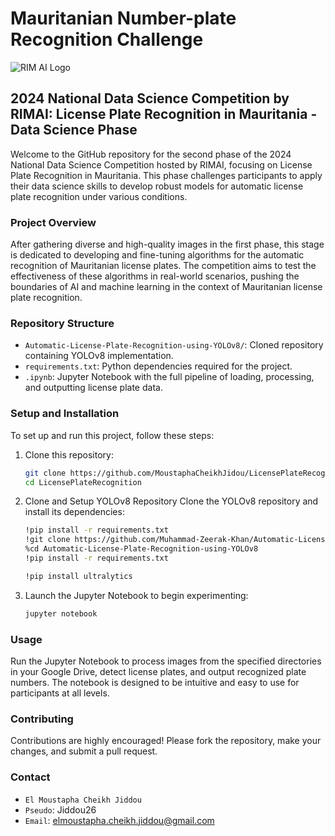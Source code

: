 # Mauritanian Number-plate Recognition Challenge

![RIM AI Logo](https://www.rim-ai.com/assets/logo.png)

## 2024 National Data Science Competition by RIMAI: License Plate Recognition in Mauritania - Data Science Phase

Welcome to the GitHub repository for the second phase of the 2024 National Data Science Competition hosted by RIMAI, focusing on License Plate Recognition in Mauritania. This phase challenges participants to apply their data science skills to develop robust models for automatic license plate recognition under various conditions.

### Project Overview

After gathering diverse and high-quality images in the first phase, this stage is dedicated to developing and fine-tuning algorithms for the automatic recognition of Mauritanian license plates. The competition aims to test the effectiveness of these algorithms in real-world scenarios, pushing the boundaries of AI and machine learning in the context of Mauritanian license plate recognition.

### Repository Structure

- `Automatic-License-Plate-Recognition-using-YOLOv8/`: Cloned repository containing YOLOv8 implementation.
- `requirements.txt`: Python dependencies required for the project.
- `.ipynb`: Jupyter Notebook with the full pipeline of loading, processing, and outputting license plate data.

### Setup and Installation

To set up and run this project, follow these steps:

1. Clone this repository:
   ```bash
   git clone https://github.com/MoustaphaCheikhJidou/LicensePlateRecognition
   cd LicensePlateRecognition


2. Clone and Setup YOLOv8 Repository Clone the YOLOv8 repository and install its dependencies:
    ```bash
    !pip install -r requirements.txt
    !git clone https://github.com/Muhammad-Zeerak-Khan/Automatic-License-Plate-Recognition-using-YOLOv8.git
    %cd Automatic-License-Plate-Recognition-using-YOLOv8
    !pip install -r requirements.txt
    
    !pip install ultralytics

2. Launch the Jupyter Notebook to begin experimenting:
    ```bash
    jupyter notebook
    

### Usage

Run the Jupyter Notebook to process images from the specified directories in your Google Drive, detect license plates, and output recognized plate numbers. The notebook is designed to be intuitive and easy to use for participants at all levels.

### Contributing

Contributions are highly encouraged! Please fork the repository, make your changes, and submit a pull request.

### Contact

- `El Moustapha Cheikh Jiddou`
- `Pseudo`: Jiddou26
- `Email`: elmoustapha.cheikh.jiddou@gmail.com